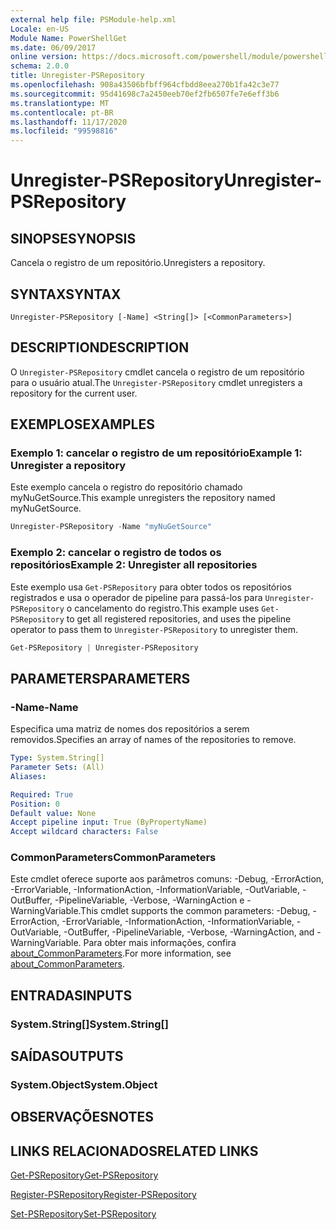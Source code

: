 ```yaml
---
external help file: PSModule-help.xml
Locale: en-US
Module Name: PowerShellGet
ms.date: 06/09/2017
online version: https://docs.microsoft.com/powershell/module/powershellget/unregister-psrepository?view=powershell-7.2&WT.mc_id=ps-gethelp
schema: 2.0.0
title: Unregister-PSRepository
ms.openlocfilehash: 908a43506bfbff964cfbdd8eea270b1fa42c3e77
ms.sourcegitcommit: 95d41698c7a2450eeb70ef2fb6507fe7e6eff3b6
ms.translationtype: MT
ms.contentlocale: pt-BR
ms.lasthandoff: 11/17/2020
ms.locfileid: "99598816"
---
```

# <span data-ttu-id="f4fb1-102">Unregister-PSRepository</span><span class="sxs-lookup"><span data-stu-id="f4fb1-102">Unregister-PSRepository</span></span>

## <span data-ttu-id="f4fb1-103">SINOPSE</span><span class="sxs-lookup"><span data-stu-id="f4fb1-103">SYNOPSIS</span></span>
<span data-ttu-id="f4fb1-104">Cancela o registro de um repositório.</span><span class="sxs-lookup"><span data-stu-id="f4fb1-104">Unregisters a repository.</span></span>

## <span data-ttu-id="f4fb1-105">SYNTAX</span><span class="sxs-lookup"><span data-stu-id="f4fb1-105">SYNTAX</span></span>

```
Unregister-PSRepository [-Name] <String[]> [<CommonParameters>]
```

## <span data-ttu-id="f4fb1-106">DESCRIPTION</span><span class="sxs-lookup"><span data-stu-id="f4fb1-106">DESCRIPTION</span></span>

<span data-ttu-id="f4fb1-107">O `Unregister-PSRepository` cmdlet cancela o registro de um repositório para o usuário atual.</span><span class="sxs-lookup"><span data-stu-id="f4fb1-107">The `Unregister-PSRepository` cmdlet unregisters a repository for the current user.</span></span>

## <span data-ttu-id="f4fb1-108">EXEMPLOS</span><span class="sxs-lookup"><span data-stu-id="f4fb1-108">EXAMPLES</span></span>

### <span data-ttu-id="f4fb1-109">Exemplo 1: cancelar o registro de um repositório</span><span class="sxs-lookup"><span data-stu-id="f4fb1-109">Example 1: Unregister a repository</span></span>

<span data-ttu-id="f4fb1-110">Este exemplo cancela o registro do repositório chamado myNuGetSource.</span><span class="sxs-lookup"><span data-stu-id="f4fb1-110">This example unregisters the repository named myNuGetSource.</span></span>

```powershell
Unregister-PSRepository -Name "myNuGetSource"
```

### <span data-ttu-id="f4fb1-111">Exemplo 2: cancelar o registro de todos os repositórios</span><span class="sxs-lookup"><span data-stu-id="f4fb1-111">Example 2: Unregister all repositories</span></span>

<span data-ttu-id="f4fb1-112">Este exemplo usa `Get-PSRepository` para obter todos os repositórios registrados e usa o operador de pipeline para passá-los para `Unregister-PSRepository` o cancelamento do registro.</span><span class="sxs-lookup"><span data-stu-id="f4fb1-112">This example uses `Get-PSRepository` to get all registered repositories, and uses the pipeline operator to pass them to `Unregister-PSRepository` to unregister them.</span></span>

```powershell
Get-PSRepository | Unregister-PSRepository
```

## <span data-ttu-id="f4fb1-113">PARAMETERS</span><span class="sxs-lookup"><span data-stu-id="f4fb1-113">PARAMETERS</span></span>

### <span data-ttu-id="f4fb1-114">-Name</span><span class="sxs-lookup"><span data-stu-id="f4fb1-114">-Name</span></span>

<span data-ttu-id="f4fb1-115">Especifica uma matriz de nomes dos repositórios a serem removidos.</span><span class="sxs-lookup"><span data-stu-id="f4fb1-115">Specifies an array of names of the repositories to remove.</span></span>

```yaml
Type: System.String[]
Parameter Sets: (All)
Aliases:

Required: True
Position: 0
Default value: None
Accept pipeline input: True (ByPropertyName)
Accept wildcard characters: False
```

### <span data-ttu-id="f4fb1-116">CommonParameters</span><span class="sxs-lookup"><span data-stu-id="f4fb1-116">CommonParameters</span></span>

<span data-ttu-id="f4fb1-117">Este cmdlet oferece suporte aos parâmetros comuns: -Debug, -ErrorAction, -ErrorVariable, -InformationAction, -InformationVariable, -OutVariable, -OutBuffer, -PipelineVariable, -Verbose, -WarningAction e -WarningVariable.</span><span class="sxs-lookup"><span data-stu-id="f4fb1-117">This cmdlet supports the common parameters: -Debug, -ErrorAction, -ErrorVariable, -InformationAction, -InformationVariable, -OutVariable, -OutBuffer, -PipelineVariable, -Verbose, -WarningAction, and -WarningVariable.</span></span> <span data-ttu-id="f4fb1-118">Para obter mais informações, confira [about_CommonParameters](https://go.microsoft.com/fwlink/?LinkID=113216).</span><span class="sxs-lookup"><span data-stu-id="f4fb1-118">For more information, see [about_CommonParameters](https://go.microsoft.com/fwlink/?LinkID=113216).</span></span>

## <span data-ttu-id="f4fb1-119">ENTRADAS</span><span class="sxs-lookup"><span data-stu-id="f4fb1-119">INPUTS</span></span>

### <span data-ttu-id="f4fb1-120">System.String[]</span><span class="sxs-lookup"><span data-stu-id="f4fb1-120">System.String[]</span></span>

## <span data-ttu-id="f4fb1-121">SAÍDAS</span><span class="sxs-lookup"><span data-stu-id="f4fb1-121">OUTPUTS</span></span>

### <span data-ttu-id="f4fb1-122">System.Object</span><span class="sxs-lookup"><span data-stu-id="f4fb1-122">System.Object</span></span>

## <span data-ttu-id="f4fb1-123">OBSERVAÇÕES</span><span class="sxs-lookup"><span data-stu-id="f4fb1-123">NOTES</span></span>

## <span data-ttu-id="f4fb1-124">LINKS RELACIONADOS</span><span class="sxs-lookup"><span data-stu-id="f4fb1-124">RELATED LINKS</span></span>

[<span data-ttu-id="f4fb1-125">Get-PSRepository</span><span class="sxs-lookup"><span data-stu-id="f4fb1-125">Get-PSRepository</span></span>](Get-PSRepository.md)

[<span data-ttu-id="f4fb1-126">Register-PSRepository</span><span class="sxs-lookup"><span data-stu-id="f4fb1-126">Register-PSRepository</span></span>](Register-PSRepository.md)

[<span data-ttu-id="f4fb1-127">Set-PSRepository</span><span class="sxs-lookup"><span data-stu-id="f4fb1-127">Set-PSRepository</span></span>](Set-PSRepository.md)
